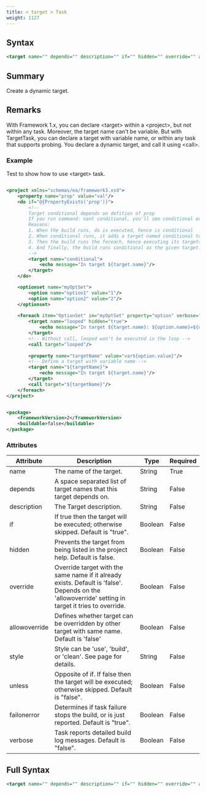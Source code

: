 ```yaml
---
title: < target > Task
weight: 1127
---
```

## Syntax
```xml
<target name="" depends="" description="" if="" hidden="" override="" allowoverride="" style="" unless="" failonerror="" verbose="" />
```
## Summary ##
Create a dynamic target.

## Remarks ##
With Framework 1.x, you can declare &lt;target&gt; within a &lt;project&gt;, but not within any
task. Moreover, the target name can&#39;t be variable. But with TargetTask, you can declare a target with variable
name, or within any task that supports probing. You declare a dynamic target, and call it using &lt;call&gt;.



### Example ###
Test to show how to use &lt;target&gt; task.


```xml

<project xmlns="schemas/ea/framework3.xsd">
    <property name="prop" value="val"/>
    <do if="@{PropertyExists('prop')}">
        <!--
        Target conditional depends on defition of prop
        If you run command: nant conditional, you'll see conditional executed after some targets.
        Reasons:
        1. When the build runs, do is executed, hence is conditional
        2. When conditional runs, it adds a target named conditional to the target list
        3. Then the build runs the foreach, hence executing its targets
        4. And finally, the build runs conditional as the given target.
        -->
        <target name="conditional">
            <echo message="In target ${target.name}"/>
        </target>
    </do>

    <optionset name="myOptSet">
        <option name="option1" value="1"/>
        <option name="option2" value="2"/>
    </optionset>
    
    <foreach item="OptionSet" in="myOptSet" property="option" verbose="true">
        <target name="looped" hidden="true">
            <echo message="In target ${target.name}: ${option.name}=${option.value}"/>
        </target>
        <!-- Without call, looped won't be executed in the loop -->
        <call target="looped"/>
        
        <property name="targetName" value="var${option.value}"/>
        <!-- Define a target with variable name -->
        <target name="${targetName}">
            <echo message="In target ${target.name}"/>
        </target>
        <call target="${targetName}"/>
    </foreach>
</project>

```

```xml

<package>
    <frameworkVersion>2</frameworkVersion>
    <buildable>false</buildable>
</package>

```



### Attributes
| Attribute | Description | Type | Required |
| --------- | ----------- | ---- | -------- |
| name | The name of the target. | String | True |
| depends | A space separated list of target names that this target depends on. | String | False |
| description | The Target description. | String | False |
| if | If true then the target will be executed; otherwise skipped. Default is &quot;true&quot;. | Boolean | False |
| hidden | Prevents the target from being listed in the project help. Default is false. | Boolean | False |
| override | Override target with the same name if it already exists. Default is &#39;false&#39;.<br>Depends on the &#39;allowoverride&#39; setting in target it tries to override. | Boolean | False |
| allowoverride | Defines whether target can be overridden by other target with same name. Default is &#39;false&#39; | Boolean | False |
| style | Style can be &#39;use&#39;, &#39;build&#39;, or &#39;clean&#39;.   See page for details. | String | False |
| unless | Opposite of if.  If false then the target will be executed; otherwise skipped. Default is &quot;false&quot;. | Boolean | False |
| failonerror | Determines if task failure stops the build, or is just reported. Default is &quot;true&quot;. | Boolean | False |
| verbose | Task reports detailed build log messages.  Default is &quot;false&quot;. | Boolean | False |

## Full Syntax
```xml
<target name="" depends="" description="" if="" hidden="" override="" allowoverride="" style="" unless="" failonerror="" verbose="" />
```
